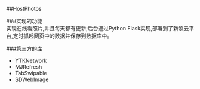 ##HostPhotos  

###实现的功能  
实现在线看照片,并且每天都有更新;后台通过Python Flask实现,部署到了新浪云平台,定时抓起网页中的数据并保存到数据库中。  

###第三方的库  
- YTKNetwork  
- MJRefresh  
- TabSwipable  
- SDWebImage  

